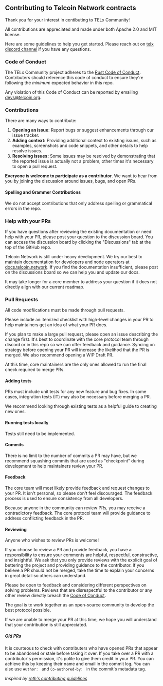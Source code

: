 ## Contributing to Telcoin Network contracts

Thank you for your interest in contibuting to TELx Community!

All contributions are appreciated and made under both Apache 2.0 and MIT license.

Here are some guidelines to help you get started.
Please reach out on [telx discord channel](https://discord.com/channels/1252990258514235544/1264865661407199243) if you have any questions.

### Code of Conduct

The TELx Community project adheres to the [Rust Code of Conduct](https://www.rust-lang.org/policies/code-of-conduct).
Contributers should reference this code of conduct to ensure they're following the _minimum_ expected behavior in this repo.

Any violation of this Code of Conduct can be reported by emailing [devs@telcoin.org](mailto:devs@telcoin.org).

### Contributions

There are many ways to contribute:

1. **Opening an issue:** Report bugs or suggest enhancements through our issue tracker.
2. **Adding context:** Providing additional context to existing issues, such as examples, screenshots and code snippets, and other details to help resolve issues.
3. **Resolving issues:** Some issues may be resolved by demonstrating that the reported issue is actually not a problem, other times it's necessary to open a pull request.

**Everyone is welcome to participate as a contributor**.
We want to hear from you by joining the discussion around issues, bugs, and open PRs.

#### Spelling and Grammer Contributions

We do not accept contributions that only address spelling or grammatical errors in the repo.

### Help with your PRs

If you have questions after reviewing the existing documentation or need help with your PR, please post your question to the discussion board.
You can access the discussion board by clicking the "Discussions" tab at the top of the GitHub repo.

Telcoin Network is still under heavy development.
We try our best to maintain documentation for developers and node operators at [docs.telcoin.network](https://docs.telcoin.network).
If you find the documentation insufficient, please post on the discussions board so we can help you and update our docs.

It may take longer for a core member to address your question if it does not directly align with our current roadmap.

### Pull Requests

All code modfiications must be made through pull requests.

Please include an itemized checklist with high-level changes in your PR to help maintainers get an idea of what your PR does.

If you plan to make a large pull request, please open an issue describing the change first.
It's best to coordinate with the core protocol team through discord or in this repo so we can offer feedback and guidance.
Syncing on strategy before opening your PR will increase the likelihod that the PR is merged.
We also recommend opening a WIP Draft PR.

At this time, core maintainers are the only ones allowed to run the final check required to merge PRs.

#### Adding tests

PRs must include unit tests for any new feature and bug fixes.
In some cases, integration tests (IT) may also be necessary before merging a PR.

We recommend looking through existing tests as a helpful guide to creating new ones.

#### Running tests locally

Tests still need to be implemented.

#### Commits

There is no limit to the number of commits a PR may have, but we recommend squashing commits that are used as "checkpoint" during development to help maintainers review your PR.

#### Feedback

The core team will most likely provide feedback and request changes to your PR.
It isn't personal, so please don't feel discouraged.
The feedback process is used to ensure consistency from all developers.

Because anyone in the community can review PRs, you may receive a contradictory feedback.
The core protocol team will provide guidance to address conflicting feedback in the PR.

#### Reviewing

Anyone who wishes to review PRs is welcome!

If you choose to review a PR and provide feedback, you have a responsibility to ensure your comments are helpful, respectful, constructive, and insightful.
We ask that you only provide reviews with the explicit goal of bettering the project and providing guidance to the contributor.
If you believe a PR should not be merged, take the time to explain your concerns in great detail so others can understand.

Please be open to feedback and considering different perspectives on solving problems.
Reviews that are disrespectful to the contributor or any other review directly breach the [Code of Conduct](https://www.rust-lang.org/policies/code-of-conduct).

The goal is to work together as an open-source community to develop the best protocol possible.

If we are unable to merge your PR at this time, we hope you will understand that your contribution is still appreciated.

##### Old PRs

It is courteous to check with contributers who have opened PRs that appear to be abandoned or stale before taking it over.
If you take over a PR with a contributor's permission, it's polite to give them credit in your PR.
You can achieve this by keeping their name and email in the commit log.
You can also use `Author: ` and `Co-authored-by: ` in the commit's metadata tag.

_Inspired by [reth's contributing guidelines](https://github.com/paradigmxyz/reth)_
